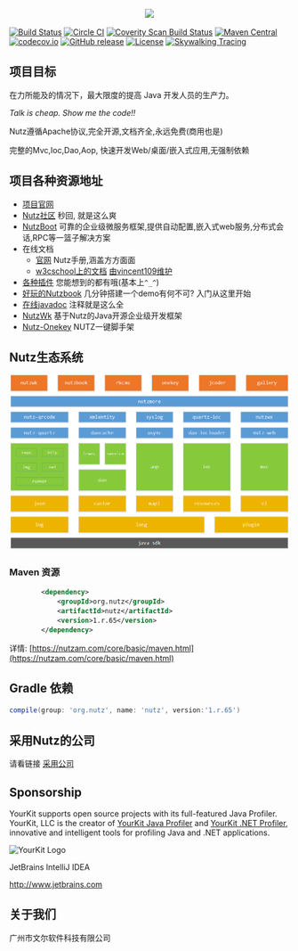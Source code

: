 
<p align="center"><a href="https://nutz.cn" target="_blank"><img width="100" src="https://github.com/nutzam/nutz/raw/master/doc/ci/logo.png"></a></p>

[![Build Status](https://travis-ci.org/nutzam/nutz.png?branch=master)](https://travis-ci.org/nutzam/nutz)
[![Circle CI](https://circleci.com/gh/nutzam/nutz/tree/master.svg?style=svg)](https://circleci.com/gh/nutzam/nutz/tree/master)
[![Coverity Scan Build Status](https://scan.coverity.com/projects/4917/badge.svg)](https://scan.coverity.com/projects/4917/)
[![Maven Central](https://maven-badges.herokuapp.com/maven-central/org.nutz/nutz/badge.svg)](https://maven-badges.herokuapp.com/maven-central/org.nutz/nutz/)
[![codecov.io](http://codecov.io/github/nutzam/nutz/coverage.svg?branch=master)](http://codecov.io/github/nutzam/nutz?branch=master)
[![GitHub release](https://img.shields.io/github/release/nutzam/nutz.svg)](https://github.com/nutzam/nutz/releases)
[![License](https://img.shields.io/badge/license-Apache%202-4EB1BA.svg)](https://www.apache.org/licenses/LICENSE-2.0.html)
[![Skywalking Tracing](https://img.shields.io/badge/Skywalking%20Tracing-enable-brightgreen.svg)](https://github.com/OpenSkywalking/skywalking)

## 项目目标

在力所能及的情况下，最大限度的提高 Java 开发人员的生产力。

*Talk is cheap. Show me the code!!*

Nutz遵循Apache协议,完全开源,文档齐全,永远免费(商用也是)

完整的Mvc,Ioc,Dao,Aop, 快速开发Web/桌面/嵌入式应用,无强制依赖

## 项目各种资源地址

*   [项目官网](https://nutzam.com)
*   [Nutz社区](https://nutz.cn/) 秒回, 就是这么爽
*   [NutzBoot](https://nutz.io) 可靠的企业级微服务框架,提供自动配置,嵌入式web服务,分布式会话,RPC等一篮子解决方案 
*   在线文档
    *   [官网](https://nutzam.com/core/nutz_preface.html) Nutz手册,涵盖方方面面
    *   [w3cschool上的文档](http://www.w3cschool.cn/nutz/) [由vincent109维护](https://github.com/vincent109)
*   [各种插件](http://github.com/nutzam/nutzmore) 您能想到的都有哦(基本上`^_^`)
*   [好玩的Nutzbook](http://nutzbook.wendal.net) 几分钟搭建一个demo有何不可? 入门从这里开始
*	[在线javadoc](https://nutzam.com/javadoc/) 注释就是这么全
*	[NutzWk](https://github.com/Wizzercn/NutzWk) 基于Nutz的Java开源企业级开发框架
*	[Nutz-Onekey](https://github.com/Kerbores/NUTZ-ONEKEY) NUTZ一键脚手架

## Nutz生态系统

![nutz系统架构](nutz-graph.png)

### Maven 资源

```xml
		<dependency>
			<groupId>org.nutz</groupId>
			<artifactId>nutz</artifactId>
			<version>1.r.65</version>
		</dependency>
```


详情: [https://nutzam.com/core/basic/maven.html](https://nutzam.com/core/basic/maven.html)

## Gradle 依赖

```gradle
compile(group: 'org.nutz', name: 'nutz', version:'1.r.65')
```

## 采用Nutz的公司

请看链接 [采用公司](https://github.com/nutzam/nutz/issues/819)


## Sponsorship

YourKit supports open source projects with its full-featured Java Profiler.
YourKit, LLC is the creator of [YourKit Java Profiler](http://www.yourkit.com/java/profiler/index.jsp) 
and [YourKit .NET Profiler](http://www.yourkit.com/.net/profiler/index.jsp),
innovative and intelligent tools for profiling Java and .NET applications.

![YourKit Logo](https://cloud.githubusercontent.com/assets/1317309/4507430/7119527c-4b0c-11e4-9245-d72e751e26ee.png)

JetBrains IntelliJ IDEA

http://www.jetbrains.com

## 关于我们

广州市文尔软件科技有限公司
